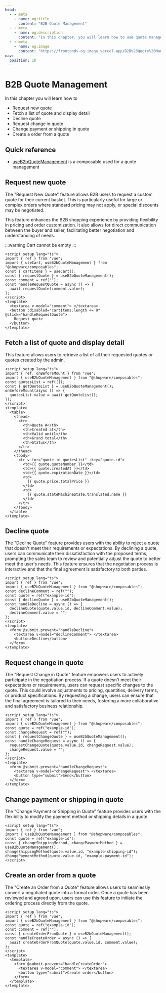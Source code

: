 ```yaml
---
head:
  - - meta
    - name: og:title
      content: "B2B Quote Management"
  - - meta
    - name: og:description
      content: "In this chapter, you will learn how to use quote management"
  - - meta
    - name: og:image
      content: "https://frontends-og-image.vercel.app/B2B%20Quote%20Management.png?fontSize=150px"
nav:
  position: 10
---
```


# B2B Quote Management

In this chapter you will learn how to

- Request new quote
- Fetch a list of quote and display detail
- Decline quote
- Request change in quote
- Change payment or shipping in quote
- Create a order from a quote

## Quick reference

- [useB2bQuoteManagement](../../packages/composables.html#useb2bquotemanagement) is a composable used for a quote management

## Request new quote

The "Request New Quote" feature allows B2B users to request a custom quote for their current basket. This is particularly useful for large or complex orders where standard pricing may not apply, or special discounts may be negotiated.

This feature enhances the B2B shopping experience by providing flexibility in pricing and order customization. It also allows for direct communication between the buyer and seller, facilitating better negotiation and understanding of needs.

:::warning
Cart cannot be empty
:::

```vue
<script setup lang="ts">
import { ref } from "vue";
import { useCart, useB2bQuoteManagement } from "@shopware/composables";
const { cartItems } = useCart();
const { requestQuote } = useB2bQuoteManagement();
const comment = ref("");
const handleRequestQuote = async () => {
  await requestQuote(comment.value);
};
</script>
<template>
  <textarea v-model="comment"> </textarea>
  <button :disabled="cartItems.length <= 0" @click="handleRequestQuote">
    Request quote
  </button>
</template>
```

## Fetch a list of quote and display detail

This feature allows users to retrieve a list of all their requested quotes or quotes created by the admin.

```vue
<script setup lang="ts">
import { ref, onBeforeMount } from "vue";
import { useB2bQuoteManagement } from "@shopware/composables";
const quotesList = ref([]);
const { getQuoteList } = useB2bQuoteManagement();
onBeforeMount(async () => {
  quotesList.value = await getQuoteList();
});
</script>
<template>
  <table>
    <thead>
      <tr>
        <th>Quote #</th>
        <th>Created at</th>
        <th>Valid until</th>
        <th>Grand total</th>
        <th>Status</th>
      </tr>
    </thead>
    <tbody>
      <tr v-for="quote in quotesList" :key="quote.id">
        <td>{{ quote.quoteNumber }}</td>
        <td>{{ quote.createdAt }}</td>
        <td>{{ quote.expirationDate }}</td>
        <td>
          {{ quote.price.totalPrice }}
        </td>
        <td>
          {{ quote.stateMachineState.translated.name }}
        </td>
      </tr>
    </tbody>
  </table>
</template>
```

## Decline quote

The "Decline Quote" feature provides users with the ability to reject a quote that doesn't meet their requirements or expectations. By declining a quote, users can communicate their dissatisfaction with the proposed terms, prompting the sales team to review and potentially adjust the quote to better meet the user's needs. This feature ensures that the negotiation process is interactive and that the final agreement is satisfactory to both parties.

```vue
<script setup lang="ts">
import { ref } from "vue";
import { useB2bQuoteManagement } from "@shopware/composables";
const declineComment = ref("");
const quote = ref("example-id");
const { declineQuote } = useB2bQuoteManagement();
const handleDecline = async () => {
  declineQuote(quote.value.id, declineComment.value);
  declineComment.value = "";
};
</script>
<template>
  <form @submit.prevent="handleDecline">
    <textarea v-model="declineComment"> </textarea>
    <button>Decline</button>
  </form>
</template>
```

## Request change in quote

The "Request Change in Quote" feature empowers users to actively participate in the negotiation process. If a quote doesn't meet their expectations or requirements, users can request specific changes to the quote. This could involve adjustments to pricing, quantities, delivery terms, or product specifications. By requesting a change, users can ensure that the final agreement is tailored to their needs, fostering a more collaborative and satisfactory business relationship.

```vue
<script setup lang="ts">
import { ref } from "vue";
import { useB2bQuoteManagement } from "@shopware/composables";
const quote = ref("example-id");
const changeRequest = ref("");
const { requestChangeQuote } = useB2bQuoteManagement();
const handleChangeRequest = async () => {
  requestChangeQuote(quote.value.id, changeRequest.value);
  changeRequest.value = "";
};
</script>
<template>
  <form @submit.prevent="handleChangeRequest">
    <textarea v-model="changeRequest"> </textarea>
    <button type="submit">Send</button>
  </form>
</template>
```

## Change payment or shipping in quote

The "Change Payment or Shipping in Quote" feature provides users with the flexibility to modify the payment method or shipping details in a quote.

```vue
<script setup lang="ts">
import { ref } from "vue";
import { useB2bQuoteManagement } from "@shopware/composables";
const quote = ref("example-id");
const { changeShippingMethod, changePaymentMethod } = useB2bQuoteManagement();
changeShippingMethod(quote.value.id, "example-shipping-id");
changePaymentMethod(quote.value.id, "example-payment-id");
</script>
```

## Create an order from a quote

The "Create an Order from a Quote" feature allows users to seamlessly convert a negotiated quote into a formal order. Once a quote has been reviewed and agreed upon, users can use this feature to initiate the ordering process directly from the quote.

```vue
<script setup lang="ts">
import { ref } from "vue";
import { useB2bQuoteManagement } from "@shopware/composables";
const quote = ref("example-id");
const comment = ref("");
const { createOrderFromQuote } = useB2bQuoteManagement();
const handleCreateOrder = async () => {
  await createOrderFromQuote(quote.value.id, comment.value);
};
</script>
<template>
  <template>
    <form @submit.prevent="handleCreateOrder">
      <textarea v-model="comment"> </textarea>
      <button type="submit">Create order</button>
    </form>
  </template>
</template>
```
